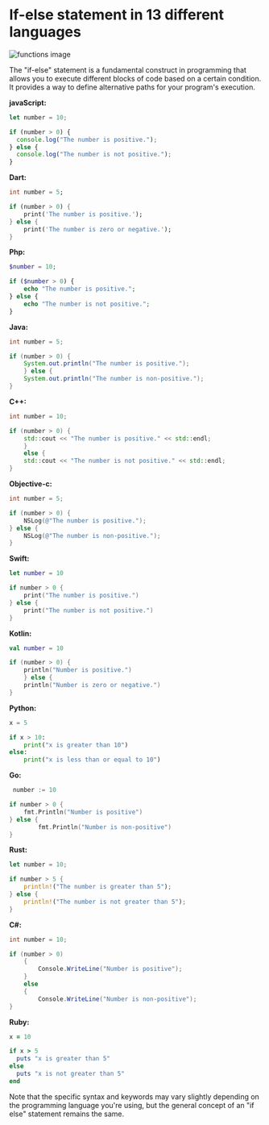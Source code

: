 # If-else statement in 13 different languages 

![functions image](https://www.guru99.com/images/r_programming/032818_1241_IFELSEELIF1.png)

The "if-else" statement is a fundamental construct in programming that allows you to execute different blocks of code based on a certain condition. It provides a way to define alternative paths for your program's execution.



**javaScript:**

```javascript
let number = 10;

if (number > 0) {
  console.log("The number is positive.");
} else {
  console.log("The number is not positive.");
}


```


**Dart:**

```dart
int number = 5;

if (number > 0) {
    print('The number is positive.');
} else {
    print('The number is zero or negative.');
}

```

**Php:**

```php
$number = 10;

if ($number > 0) {
    echo "The number is positive.";
} else {
    echo "The number is not positive.";
}

```

**Java:**

```java
int number = 5;

if (number > 0) {
    System.out.println("The number is positive.");
    } else {
    System.out.println("The number is non-positive.");
}

```

**C++:**

```c++
int number = 10;

if (number > 0) {
    std::cout << "The number is positive." << std::endl;
    }
    else {
    std::cout << "The number is not positive." << std::endl;
}

```


**Objective-c:**

```objective-c
int number = 5;

if (number > 0) {
    NSLog(@"The number is positive.");
} else {
    NSLog(@"The number is non-positive.");
}


```

**Swift:**

```swift
let number = 10

if number > 0 {
    print("The number is positive.")
} else {
    print("The number is not positive.")
}

```

**Kotlin:**

```kotlin
val number = 10

if (number > 0) {
    println("Number is positive.")
    } else {
    println("Number is zero or negative.")
}

```

**Python:**

```python
x = 5

if x > 10:
    print("x is greater than 10")
else:
    print("x is less than or equal to 10")


```

**Go:**

```go
 number := 10

if number > 0 {
    fmt.Println("Number is positive")
} else {
        fmt.Println("Number is non-positive")
}

```

**Rust:**

```rust
let number = 10;

if number > 5 {
    println!("The number is greater than 5");
} else {
    println!("The number is not greater than 5");
}

```


**C#:**

```c#
int number = 10;

if (number > 0)
    {
        Console.WriteLine("Number is positive");
    }
    else
    {
        Console.WriteLine("Number is non-positive");
}

```

**Ruby:**

```ruby
x = 10

if x > 5
  puts "x is greater than 5"
else
  puts "x is not greater than 5"
end


```



Note that the specific syntax and keywords may vary slightly depending on the programming language you're using, but the general concept of an "if else" statement remains the same.